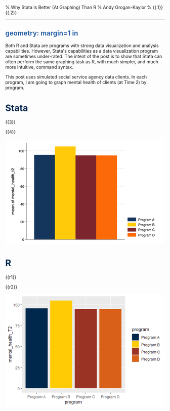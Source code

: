 % Why Stata Is Better (At Graphing) Than R
% Andy Grogan-Kaylor 
% {{.1}} {{.2}}

---
geometry: margin=1 in
---

<style>h1 {color: #00274C;} h2 {color: #2F65A7;} blockquote {border-left: 5px solid #ffcb05; margin: 1.5em 10px; padding: 0.5em 10px;} code {color: red;}</style>

Both R and Stata are programs with strong data visualization and analysis capabilities. However, Stata's capabilities as a data visualization program are sometimes under-rated. The intent of the post is to show that Stata can often perform the same graphing task as R, with much simpler, and much more intuitive, command syntax.

This post uses simulated social service agency data clients. In each program, I am going to graph mental health of clients (at Time 2) by program.

# Stata


{{3}}



{{4}}


![Bar Graph in Stata](mybarStata.png)

# R


{{r1}}



{{r2}}


![Bar Graph in R](mybarR.png)







